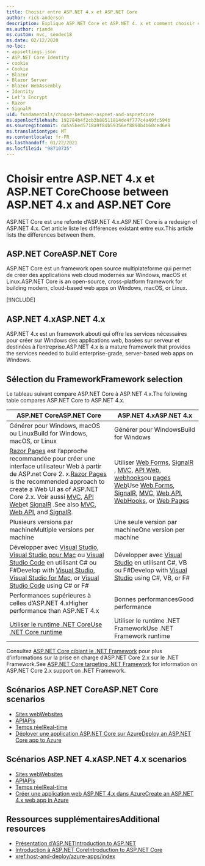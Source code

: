 ```yaml
---
title: Choisir entre ASP.NET 4.x et ASP.NET Core
author: rick-anderson
description: Explique ASP.NET Core et ASP.NET 4. x et comment choisir entre eux.
ms.author: riande
ms.custom: mvc, seodec18
ms.date: 02/12/2020
no-loc:
- appsettings.json
- ASP.NET Core Identity
- cookie
- Cookie
- Blazor
- Blazor Server
- Blazor WebAssembly
- Identity
- Let's Encrypt
- Razor
- SignalR
uid: fundamentals/choose-between-aspnet-and-aspnetcore
ms.openlocfilehash: 192784b4f2cb3b80511814de4f777c4a49fc594b
ms.sourcegitcommit: da5a5bed5718a9f8db59356ef8890b4b60ced6e9
ms.translationtype: MT
ms.contentlocale: fr-FR
ms.lasthandoff: 01/22/2021
ms.locfileid: "98710735"
---
```

# <a name="choose-between-aspnet-4x-and-aspnet-core"></a><span data-ttu-id="8a8f5-103">Choisir entre ASP.NET 4.x et ASP.NET Core</span><span class="sxs-lookup"><span data-stu-id="8a8f5-103">Choose between ASP.NET 4.x and ASP.NET Core</span></span>

<span data-ttu-id="8a8f5-104">ASP.NET Core est une refonte d’ASP.NET 4.x.</span><span class="sxs-lookup"><span data-stu-id="8a8f5-104">ASP.NET Core is a redesign of ASP.NET 4.x.</span></span> <span data-ttu-id="8a8f5-105">Cet article liste les différences existant entre eux.</span><span class="sxs-lookup"><span data-stu-id="8a8f5-105">This article lists the differences between them.</span></span>

## <a name="aspnet-core"></a><span data-ttu-id="8a8f5-106">ASP.NET Core</span><span class="sxs-lookup"><span data-stu-id="8a8f5-106">ASP.NET Core</span></span>

<span data-ttu-id="8a8f5-107">ASP.NET Core est un framework open source multiplateforme qui permet de créer des applications web cloud modernes sur Windows, macOS et Linux.</span><span class="sxs-lookup"><span data-stu-id="8a8f5-107">ASP.NET Core is an open-source, cross-platform framework for building modern, cloud-based web apps on Windows, macOS, or Linux.</span></span>

[!INCLUDE[](~/includes/benefits.md)]

## <a name="aspnet-4x"></a><span data-ttu-id="8a8f5-108">ASP.NET 4.x</span><span class="sxs-lookup"><span data-stu-id="8a8f5-108">ASP.NET 4.x</span></span>

<span data-ttu-id="8a8f5-109">ASP.NET 4.x est un framework abouti qui offre les services nécessaires pour créer sur Windows des applications web, basées sur serveur et destinées à l’entreprise.</span><span class="sxs-lookup"><span data-stu-id="8a8f5-109">ASP.NET 4.x is a mature framework that provides the services needed to build enterprise-grade, server-based web apps on Windows.</span></span>

## <a name="framework-selection"></a><span data-ttu-id="8a8f5-110">Sélection du Framework</span><span class="sxs-lookup"><span data-stu-id="8a8f5-110">Framework selection</span></span>

<span data-ttu-id="8a8f5-111">Le tableau suivant compare ASP.NET Core à ASP.NET 4.x.</span><span class="sxs-lookup"><span data-stu-id="8a8f5-111">The following table compares ASP.NET Core to ASP.NET 4.x.</span></span>

| <span data-ttu-id="8a8f5-112">ASP.NET Core</span><span class="sxs-lookup"><span data-stu-id="8a8f5-112">ASP.NET Core</span></span> | <span data-ttu-id="8a8f5-113">ASP.NET 4.x</span><span class="sxs-lookup"><span data-stu-id="8a8f5-113">ASP.NET 4.x</span></span> |
|---|---|
|<span data-ttu-id="8a8f5-114">Générer pour Windows, macOS ou Linux</span><span class="sxs-lookup"><span data-stu-id="8a8f5-114">Build for Windows, macOS, or Linux</span></span>|<span data-ttu-id="8a8f5-115">Générer pour Windows</span><span class="sxs-lookup"><span data-stu-id="8a8f5-115">Build for Windows</span></span>|
|<span data-ttu-id="8a8f5-116">[ Razor Pages](xref:razor-pages/index) est l’approche recommandée pour créer une interface utilisateur Web à partir de ASP.net Core 2. x.</span><span class="sxs-lookup"><span data-stu-id="8a8f5-116">[Razor Pages](xref:razor-pages/index) is the recommended approach to create a Web UI as of ASP.NET Core 2.x.</span></span> <span data-ttu-id="8a8f5-117">Voir aussi [MVC](xref:mvc/overview), [API Web](xref:tutorials/first-web-api)et [SignalR](xref:signalr/introduction) .</span><span class="sxs-lookup"><span data-stu-id="8a8f5-117">See also [MVC](xref:mvc/overview), [Web API](xref:tutorials/first-web-api), and [SignalR](xref:signalr/introduction).</span></span>|<span data-ttu-id="8a8f5-118">Utiliser [Web Forms](/aspnet/web-forms), [SignalR](/aspnet/signalr) , [MVC](/aspnet/mvc), [API Web](/aspnet/web-api/), [webhooks](/aspnet/webhooks/)ou [pages Web](/aspnet/web-pages)</span><span class="sxs-lookup"><span data-stu-id="8a8f5-118">Use [Web Forms](/aspnet/web-forms), [SignalR](/aspnet/signalr), [MVC](/aspnet/mvc), [Web API](/aspnet/web-api/), [WebHooks](/aspnet/webhooks/), or [Web Pages](/aspnet/web-pages)</span></span>|
|<span data-ttu-id="8a8f5-119">Plusieurs versions par machine</span><span class="sxs-lookup"><span data-stu-id="8a8f5-119">Multiple versions per machine</span></span>|<span data-ttu-id="8a8f5-120">Une seule version par machine</span><span class="sxs-lookup"><span data-stu-id="8a8f5-120">One version per machine</span></span>|
|<span data-ttu-id="8a8f5-121">Développer avec [Visual Studio](https://visualstudio.microsoft.com/vs/), [Visual Studio pour Mac](https://visualstudio.microsoft.com/vs/mac/) ou [Visual Studio Code](https://code.visualstudio.com/) en utilisant C# ou F#</span><span class="sxs-lookup"><span data-stu-id="8a8f5-121">Develop with [Visual Studio](https://visualstudio.microsoft.com/vs/), [Visual Studio for Mac](https://visualstudio.microsoft.com/vs/mac/), or [Visual Studio Code](https://code.visualstudio.com/) using C# or F#</span></span>|<span data-ttu-id="8a8f5-122">Développer avec [Visual Studio](https://visualstudio.microsoft.com/vs/) en utilisant C#, VB ou F#</span><span class="sxs-lookup"><span data-stu-id="8a8f5-122">Develop with [Visual Studio](https://visualstudio.microsoft.com/vs/) using C#, VB, or F#</span></span>|
|<span data-ttu-id="8a8f5-123">Performances supérieures à celles d’ASP.NET 4.x</span><span class="sxs-lookup"><span data-stu-id="8a8f5-123">Higher performance than ASP.NET 4.x</span></span>|<span data-ttu-id="8a8f5-124">Bonnes performances</span><span class="sxs-lookup"><span data-stu-id="8a8f5-124">Good performance</span></span>|
|[<span data-ttu-id="8a8f5-125">Utiliser le runtime .NET Core</span><span class="sxs-lookup"><span data-stu-id="8a8f5-125">Use .NET Core runtime</span></span>](/dotnet/standard/choosing-core-framework-server)|<span data-ttu-id="8a8f5-126">Utiliser le runtime .NET Framework</span><span class="sxs-lookup"><span data-stu-id="8a8f5-126">Use .NET Framework runtime</span></span>|

<span data-ttu-id="8a8f5-127">Consultez [ASP.NET Core ciblant le .NET Framework](xref:index#target-framework) pour plus d’informations sur la prise en charge d’ASP.NET Core 2.x sur le .NET Framework.</span><span class="sxs-lookup"><span data-stu-id="8a8f5-127">See [ASP.NET Core targeting .NET Framework](xref:index#target-framework) for information on ASP.NET Core 2.x support on .NET Framework.</span></span>

## <a name="aspnet-core-scenarios"></a><span data-ttu-id="8a8f5-128">Scénarios ASP.NET Core</span><span class="sxs-lookup"><span data-stu-id="8a8f5-128">ASP.NET Core scenarios</span></span>

* [<span data-ttu-id="8a8f5-129">Sites web</span><span class="sxs-lookup"><span data-stu-id="8a8f5-129">Websites</span></span>](xref:tutorials/first-mvc-app/start-mvc)
* [<span data-ttu-id="8a8f5-130">API</span><span class="sxs-lookup"><span data-stu-id="8a8f5-130">APIs</span></span>](xref:tutorials/first-web-api)
* [<span data-ttu-id="8a8f5-131">Temps réel</span><span class="sxs-lookup"><span data-stu-id="8a8f5-131">Real-time</span></span>](xref:signalr/introduction)
* [<span data-ttu-id="8a8f5-132">Déployer une application ASP.NET Core sur Azure</span><span class="sxs-lookup"><span data-stu-id="8a8f5-132">Deploy an ASP.NET Core app to Azure</span></span>](/azure/app-service/app-service-web-get-started-dotnet)

## <a name="aspnet-4x-scenarios"></a><span data-ttu-id="8a8f5-133">Scénarios ASP.NET 4.x</span><span class="sxs-lookup"><span data-stu-id="8a8f5-133">ASP.NET 4.x scenarios</span></span>

* [<span data-ttu-id="8a8f5-134">Sites web</span><span class="sxs-lookup"><span data-stu-id="8a8f5-134">Websites</span></span>](/aspnet/mvc)
* [<span data-ttu-id="8a8f5-135">API</span><span class="sxs-lookup"><span data-stu-id="8a8f5-135">APIs</span></span>](/aspnet/web-api)
* [<span data-ttu-id="8a8f5-136">Temps réel</span><span class="sxs-lookup"><span data-stu-id="8a8f5-136">Real-time</span></span>](/aspnet/signalr)
* [<span data-ttu-id="8a8f5-137">Créer une application web ASP.NET 4.x dans Azure</span><span class="sxs-lookup"><span data-stu-id="8a8f5-137">Create an ASP.NET 4.x web app in Azure</span></span>](/azure/app-service/app-service-web-get-started-dotnet-framework)

## <a name="additional-resources"></a><span data-ttu-id="8a8f5-138">Ressources supplémentaires</span><span class="sxs-lookup"><span data-stu-id="8a8f5-138">Additional resources</span></span>

* [<span data-ttu-id="8a8f5-139">Présentation d’ASP.NET</span><span class="sxs-lookup"><span data-stu-id="8a8f5-139">Introduction to ASP.NET</span></span>](/aspnet/overview)
* [<span data-ttu-id="8a8f5-140">Introduction à ASP.NET Core</span><span class="sxs-lookup"><span data-stu-id="8a8f5-140">Introduction to ASP.NET Core</span></span>](xref:index)
* <xref:host-and-deploy/azure-apps/index>

